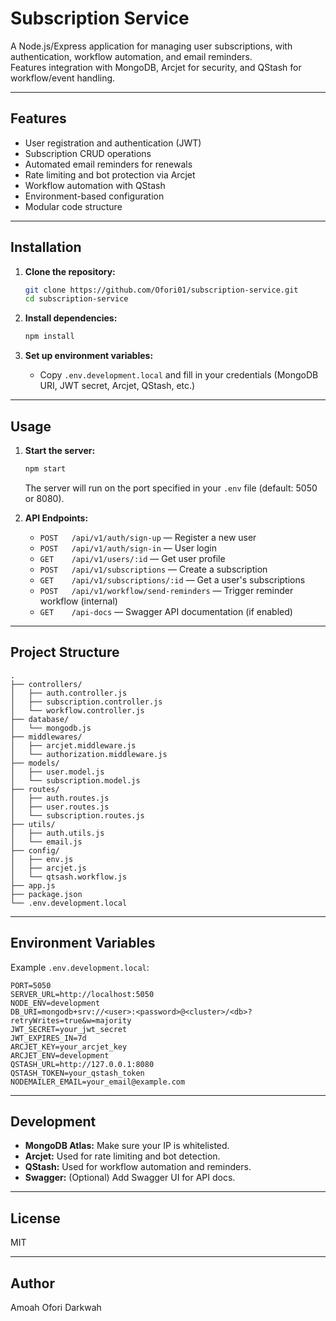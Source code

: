 # Subscription Service

A Node.js/Express application for managing user subscriptions, with authentication, workflow automation, and email reminders.  
Features integration with MongoDB, Arcjet for security, and QStash for workflow/event handling.

---

## Features

- User registration and authentication (JWT)
- Subscription CRUD operations
- Automated email reminders for renewals
- Rate limiting and bot protection via Arcjet
- Workflow automation with QStash
- Environment-based configuration
- Modular code structure

---

## Installation

1. **Clone the repository:**

   ```sh
   git clone https://github.com/Ofori01/subscription-service.git
   cd subscription-service
   ```

2. **Install dependencies:**

   ```sh
   npm install
   ```

3. **Set up environment variables:**
   - Copy `.env.development.local` and fill in your credentials (MongoDB URI, JWT secret, Arcjet, QStash, etc.)

---

## Usage

1. **Start the server:**

   ```sh
   npm start
   ```

   The server will run on the port specified in your `.env` file (default: 5050 or 8080).

2. **API Endpoints:**

   - `POST   /api/v1/auth/sign-up` — Register a new user
   - `POST   /api/v1/auth/sign-in` — User login
   - `GET    /api/v1/users/:id` — Get user profile
   - `POST   /api/v1/subscriptions` — Create a subscription
   - `GET    /api/v1/subscriptions/:id` — Get a user's subscriptions
   - `POST   /api/v1/workflow/send-reminders` — Trigger reminder workflow (internal)
   - `GET    /api-docs` — Swagger API documentation (if enabled)

---

## Project Structure

```plaintext
.
├── controllers/
│   ├── auth.controller.js
│   ├── subscription.controller.js
│   └── workflow.controller.js
├── database/
│   └── mongodb.js
├── middlewares/
│   ├── arcjet.middleware.js
│   └── authorization.middleware.js
├── models/
│   ├── user.model.js
│   └── subscription.model.js
├── routes/
│   ├── auth.routes.js
│   ├── user.routes.js
│   └── subscription.routes.js
├── utils/
│   ├── auth.utils.js
│   └── email.js
├── config/
│   ├── env.js
│   ├── arcjet.js
│   └── qtsash.workflow.js
├── app.js
├── package.json
└── .env.development.local
```

---

## Environment Variables

Example `.env.development.local`:

```plaintext
PORT=5050
SERVER_URL=http://localhost:5050
NODE_ENV=development
DB_URI=mongodb+srv://<user>:<password>@<cluster>/<db>?retryWrites=true&w=majority
JWT_SECRET=your_jwt_secret
JWT_EXPIRES_IN=7d
ARCJET_KEY=your_arcjet_key
ARCJET_ENV=development
QSTASH_URL=http://127.0.0.1:8080
QSTASH_TOKEN=your_qstash_token
NODEMAILER_EMAIL=your_email@example.com
```

---

## Development

- **MongoDB Atlas:** Make sure your IP is whitelisted.
- **Arcjet:** Used for rate limiting and bot detection.
- **QStash:** Used for workflow automation and reminders.
- **Swagger:** (Optional) Add Swagger UI for API docs.

---

## License

MIT

---

## Author

Amoah Ofori Darkwah
